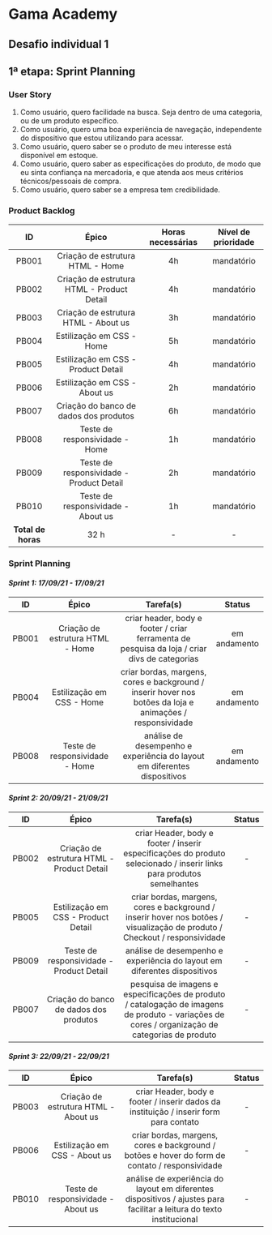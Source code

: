 # Gama Academy
## Desafio individual 1
## 1ª etapa: Sprint Planning

### User Story

1. Como usuário, quero facilidade na busca. Seja dentro de uma categoria, ou de um produto específico.
2. Como usuário, quero uma boa experiência de navegação, independente do dispositivo que estou utilizando para acessar.
3. Como usuário, quero saber se o produto de meu interesse está disponível em estoque.
4. Como usuário, quero saber as especificações do produto, de modo que eu sinta confiança na mercadoria, e que atenda aos meus critérios técnicos/pessoais de compra.
5. Como usuário, quero saber se a empresa tem credibilidade.

### Product Backlog
 
| ID | Épico | Horas necessárias | Nível de prioridade |
| :---: | :---: | :---------------: | :-----------------: |
| PB001 | Criação de estrutura HTML - Home | 4h | mandatório |
| PB002 | Criação de estrutura HTML - Product Detail | 4h | mandatório |
| PB003 | Criação de estrutura HTML - About us | 3h | mandatório |
| PB004 | Estilização em CSS - Home | 5h | mandatório |
| PB005 | Estilização em CSS - Product Detail | 4h | mandatório |
| PB006 | Estilização em CSS - About us | 2h | mandatório |
| PB007 | Criação do banco de dados dos produtos | 6h | mandatório |
| PB008 | Teste de responsividade - Home | 1h | mandatório |
| PB009 | Teste de responsividade - Product Detail | 2h | mandatório |
| PB010 | Teste de responsividade - About us | 1h | mandatório |
| **Total de horas** | 32 h | - | - |

### Sprint Planning

#### *Sprint 1: 17/09/21 - 17/09/21*

| ID | Épico | Tarefa(s) | Status |
| :---: | :---: | :---: | :---: |
| PB001 | Criação de estrutura HTML - Home | criar header, body e footer / criar ferramenta de pesquisa da loja / criar divs de categorias | em andamento |
| PB004 | Estilização em CSS - Home | criar bordas, margens, cores e background / inserir hover nos botões da loja e animações / responsividade | em andamento |
| PB008 | Teste de responsividade - Home | análise de desempenho e experiência do layout em diferentes dispositivos | em andamento |

#### *Sprint 2: 20/09/21 - 21/09/21*

| ID | Épico | Tarefa(s) | Status |
| :---: | :---: | :---: | :---: |
| PB002 | Criação de estrutura HTML - Product Detail | criar Header, body e footer / inserir especificações do produto selecionado / inserir links para produtos semelhantes | -  |
| PB005 | Estilização em CSS - Product Detail | criar bordas, margens, cores e background / inserir hover nos botões / visualização de produto / Checkout / responsividade | - |
| PB009 | Teste de responsividade - Product Detail | análise de desempenho e experiência do layout em diferentes dispositivos | - |
| PB007 | Criação do banco de dados dos produtos | pesquisa de imagens e especificações de produto / catalogação de imagens de produto - variações de cores / organização de categorias de produto | - |

#### *Sprint 3: 22/09/21 - 22/09/21*

| ID | Épico | Tarefa(s) | Status |
| :---: | :---: | :---: | :---: |
| PB003 | Criação de estrutura HTML - About us | criar Header, body e footer / inserir dados da instituição / inserir form para contato | - |
| PB006 | Estilização em CSS - About us | criar bordas, margens, cores e background / botões e hover do form de contato / responsividade | - |
| PB010 | Teste de responsividade - About us | análise de experiência do layout em diferentes dispositivos / ajustes para facilitar a leitura do texto institucional | - |
